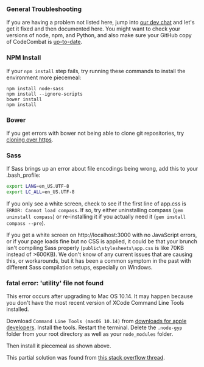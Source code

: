 ### General Troubleshooting

If you are having a problem not listed here, jump into [our dev chat](https://coco-slack-invite.herokuapp.com/) and let's get it fixed and then documented here. You might want to check your versions of node, npm, and Python, and also make sure your GitHub copy of CodeCombat is [up-to-date](https://help.github.com/articles/syncing-a-fork/).

### NPM Install

If your `npm install` step fails, try running these commands to install the environment more piecemeal:

```
npm install node-sass
npm install --ignore-scripts
bower install
npm install
```

### Bower

If you get errors with bower not being able to clone git repositories, try [cloning over https](http://stackoverflow.com/questions/1722807/git-convert-git-urls-to-http-urls/11383587#11383587).

### Sass

If Sass brings up an error about file encodings being wrong, add this to your .bash_profile:
```bash
export LANG=en_US.UTF-8
export LC_ALL=en_US.UTF-8
```

If you only see a white screen, check to see if the first line of app.css is `ERROR: Cannot load compass`. If so, try either uninstalling compass (`gem uninstall compass`) or re-installing it if you actually need it (`gem install compass --pre`).

If you get a white screen on http://localhost:3000 with no JavaScript errors, or if your page loads fine but no CSS is applied, it could be that your brunch isn't compiling Sass properly (`public\stylesheets\app.css` is like 70KB instead of >600KB). We don't know of any current issues that are causing this, or workarounds, but it has been a common symptom in the past with different Sass compilation setups, especially on Windows. 

### fatal error: 'utility' file not found

This error occurs after upgrading to Mac OS 10.14.
It may happen because you don't have the most recent version of XCode Command Line Tools installed.

Download `Command Line Tools (macOS 10.14)` from [downloads for apple developers](https://developer.apple.com/download/more/).
Install the tools.
Restart the terminal.
Delete the `.node-gyp` folder from your root directory as well as your `node_modules` folder.

Then install it piecemeal as shown above.

This partial solution was found from [this stack overflow thread](https://stackoverflow.com/questions/52545166/node-6-node-gyp-rebuild-for-hiredis-fails-on-macos).
